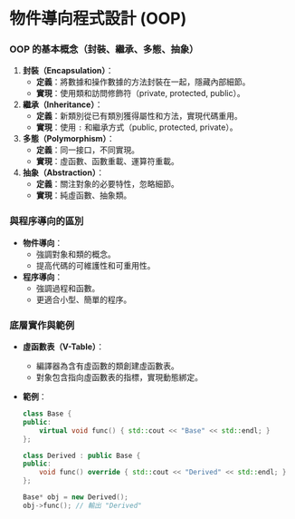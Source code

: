 # 物件導向程式設計 (OOP)

### OOP 的基本概念（封裝、繼承、多態、抽象）

1. **封裝（Encapsulation）**：
    - **定義**：將數據和操作數據的方法封裝在一起，隱藏內部細節。
    - **實現**：使用類和訪問修飾符（private, protected, public）。
2. **繼承（Inheritance）**：
    - **定義**：新類別從已有類別獲得屬性和方法，實現代碼重用。
    - **實現**：使用 `:` 和繼承方式（public, protected, private）。
3. **多態（Polymorphism）**：
    - **定義**：同一接口，不同實現。
    - **實現**：虛函數、函數重載、運算符重載。
4. **抽象（Abstraction）**：
    - **定義**：關注對象的必要特性，忽略細節。
    - **實現**：純虛函數、抽象類。

### 與程序導向的區別

- **物件導向**：
    - 強調對象和類的概念。
    - 提高代碼的可維護性和可重用性。
- **程序導向**：
    - 強調過程和函數。
    - 更適合小型、簡單的程序。

### 底層實作與範例

- **虛函數表（V-Table）**：
    - 編譯器為含有虛函數的類創建虛函數表。
    - 對象包含指向虛函數表的指標，實現動態綁定。
- **範例**：
    
    ```cpp
    class Base {
    public:
        virtual void func() { std::cout << "Base" << std::endl; }
    };
    
    class Derived : public Base {
    public:
        void func() override { std::cout << "Derived" << std::endl; }
    };
    
    Base* obj = new Derived();
    obj->func(); // 輸出 "Derived"
    
    ```